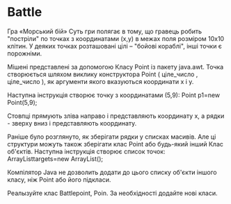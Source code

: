 # Battle
Гра «Морський бій» Суть гри полягає в тому, що гравець робить "постріли" по точках з координатами (х,у) в межах поля розміром 10х10 клітин. У деяких точках розташовані цілі – "бойові кораблі", інші точки є порожніми.

Мішені представлені за допомогою Класу Point із пакету java.awt. Точка створюється шляхом виклику конструктора Роint ( ціле_число , ціле_число ), як аргументи якого вказуються координати х і у.

Наступна інструкція створює точку з координатами (5,9): Point p1=new Point(5,9);

Стовпці прямують зліва направо і представляють координату х, а рядки - зверху вниз і представляють координату.

Раніше було розглянуто, як зберігати рядки у списках масивів. Але ці структури можуть також зберігати клас Point або будь-який інший Клас об'єктів. Наступна інструкція створює список точок: ArrayListtargets=new ArrayList();

Компілятор Java не дозволить додати до цього списку об'єкти іншого класу, ніж Point або його підкласи.

Реалызуйте клас Battlepoint, Poin. За необхідності додайте нові класи.
